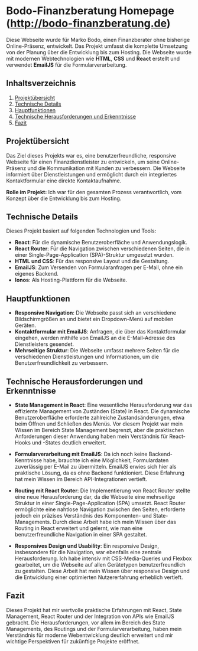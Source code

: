 # Bodo-Finanzberatung Homepage  (http://bodo-finanzberatung.de)
 
Diese Webseite wurde für Marko Bodo, einen Finanzberater ohne bisherige Online-Präsenz, entwickelt. Das Projekt umfasst die komplette Umsetzung von der Planung über die Entwicklung bis zum Hosting. Die Webseite wurde mit modernen Webtechnologien wie **HTML**, **CSS** und **React** erstellt und verwendet **EmailJS** für die Formularverarbeitung.

## Inhaltsverzeichnis

1. [Projektübersicht](#projektübersicht)
2. [Technische Details](#technische-details)
3. [Hauptfunktionen](#hauptfunktionen)
4. [Technische Herausforderungen und Erkenntnisse](#technische-herausforderungen-und-erkenntnisse)
5. [Fazit](#fazit)

## Projektübersicht

Das Ziel dieses Projekts war es, eine benutzerfreundliche, responsive Webseite für einen Finanzdienstleister zu entwickeln, um seine Online-Präsenz und die Kommunikation mit Kunden zu verbessern. Die Webseite informiert über Dienstleistungen und ermöglicht durch ein integriertes Kontaktformular eine direkte Kontaktaufnahme.

**Rolle im Projekt:** Ich war für den gesamten Prozess verantwortlich, vom Konzept über die Entwicklung bis zum Hosting.

## Technische Details

Dieses Projekt basiert auf folgenden Technologien und Tools:

- **React**: Für die dynamische Benutzeroberfläche und Anwendungslogik.
- **React Router**: Für die Navigation zwischen verschiedenen Seiten, die in einer Single-Page-Application (SPA)-Struktur umgesetzt wurden.
- **HTML und CSS**: Für das responsive Layout und die Gestaltung.
- **EmailJS**: Zum Versenden von Formularanfragen per E-Mail, ohne ein eigenes Backend.
- **Ionos**: Als Hosting-Plattform für die Webseite.

  
## Hauptfunktionen

- **Responsive Navigation**: Die Webseite passt sich an verschiedene Bildschirmgrößen an und bietet ein Dropdown-Menü auf mobilen Geräten.
- **Kontaktformular mit EmailJS**: Anfragen, die über das Kontaktformular eingehen, werden mithilfe von EmailJS an die E-Mail-Adresse des Dienstleisters gesendet.
- **Mehrseitige Struktur**: Die Webseite umfasst mehrere Seiten für die verschiedenen Dienstleistungen und Informationen, um die Benutzerfreundlichkeit zu verbessern.

## Technische Herausforderungen und Erkenntnisse

- **State Management in React**: Eine wesentliche Herausforderung war das effiziente Management von Zuständen (State) in React. Die dynamische Benutzeroberfläche erforderte zahlreiche Zustandsänderungen, etwa beim Öffnen und Schließen des Menüs. Vor diesem Projekt war mein Wissen im Bereich State Management begrenzt, aber die praktischen Anforderungen dieser Anwendung haben mein Verständnis für React-Hooks und -States deutlich erweitert.

- **Formularverarbeitung mit EmailJS**: Da ich noch keine Backend-Kenntnisse habe, brauchte ich eine Möglichkeit, Formulardaten zuverlässig per E-Mail zu übermitteln. EmailJS erwies sich hier als praktische Lösung, da es ohne Backend funktioniert. Diese Erfahrung hat mein Wissen im Bereich API-Integrationen vertieft.

- **Routing mit React Router**: Die Implementierung von React Router stellte eine neue Herausforderung dar, da die Webseite eine mehrseitige Struktur in einer Single-Page-Application (SPA) umsetzt. React Router ermöglichte eine nahtlose Navigation zwischen den Seiten, erforderte jedoch ein präzises Verständnis des Komponenten- und State-Managements. Durch diese Arbeit habe ich mein Wissen über das Routing in React erweitert und gelernt, wie man eine benutzerfreundliche Navigation in einer SPA gestaltet.

- **Responsives Design und Usability**: Ein responsive Design, insbesondere für die Navigation, war ebenfalls eine zentrale Herausforderung. Ich habe intensiv mit CSS-Media-Queries und Flexbox gearbeitet, um die Webseite auf allen Gerätetypen benutzerfreundlich zu gestalten. Diese Arbeit hat mein Wissen über responsive Design und die Entwicklung einer optimierten Nutzererfahrung erheblich vertieft.

## Fazit

Dieses Projekt hat mir wertvolle praktische Erfahrungen mit React, State Management, React Router und der Integration von APIs wie EmailJS gebracht. Die Herausforderungen, vor allem im Bereich des State Managements, des Routings und der Formularverarbeitung, haben mein Verständnis für moderne Webentwicklung deutlich erweitert und mir wichtige Perspektiven für zukünftige Projekte eröffnet.
